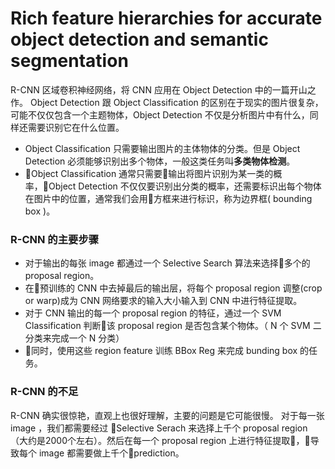 # Rich feature hierarchies for accurate object detection and semantic segmentation

R-CNN 区域卷积神经网络，将 CNN 应用在 Object Detection 中的一篇开山之作。
Object Detection 跟 Object Classification 的区别在于现实的图片很复杂，可能不仅仅包含一个主题物体，Object Detection 不仅是分析图片中有什么，同样还需要识别它在什么位置。

- Object Classification 只需要输出图片的主体物体的分类。但是 Object Detection 必须能够识别出多个物体，一般这类任务叫**多类物体检测**。
- Object Classification 通常只需要输出将图片识别为某一类的概率，Object Detection 不仅仅要识别出分类的概率，还需要标识出每个物体在图片中的位置，通常我们会用方框来进行标识，称为边界框( bounding box )。

### R-CNN 的主要步骤
- 对于输出的每张 image 都通过一个 Selective Search 算法来选择多个的 proposal region。
- 在预训练的 CNN 中去掉最后的输出层，将每个 proposal region 调整(crop or warp)成为 CNN 网络要求的输入大小输入到 CNN 中进行特征提取。
- 对于 CNN 输出的每一个 proposal region 的特征，通过一个 SVM Classification 判断该 proposal region 是否包含某个物体。（ N 个 SVM 二分类来完成一个 N 分类）
- 同时，使用这些 region feature 训练 BBox Reg 来完成 bunding box 的任务。

### R-CNN 的不足
R-CNN 确实很惊艳，直观上也很好理解，主要的问题是它可能很慢。
对于每一张 image ，我们都需要经过 Selective Serach 来选择上千个 proposal region （大约是2000个左右）。然后在每一个 proposal region 上进行特征提取，导致每个 image 都需要做上千个prediction。